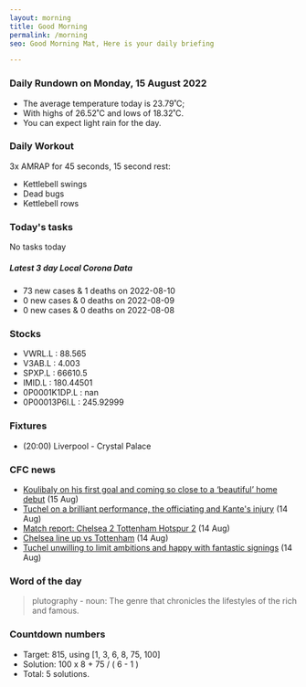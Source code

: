 ```yaml
---
layout: morning
title: Good Morning
permalink: /morning
seo: Good Morning Mat, Here is your daily briefing

---
```


<!-- weather_marker starts -->
### Daily Rundown on Monday, 15 August 2022

- The average temperature today is 23.79˚C;
- With highs of 26.52˚C and lows of 18.32˚C.
- You can expect light rain for the day.

<!-- weather_marker ends -->

### Daily Workout
<!-- workout_marker starts -->
3x AMRAP for 45 seconds, 15 second rest:

- Kettlebell swings
- Dead bugs
- Kettlebell rows

<!-- workout_marker ends -->

### Today's tasks
<!-- task_marker starts -->
No tasks today
<!-- task_marker ends -->

<!-- c19_marker starts -->
##### Latest 3 day Local Corona Data

- 73 new cases & 1 deaths on 2022-08-10
- 0 new cases & 0 deaths on 2022-08-09
- 0 new cases & 0 deaths on 2022-08-08

<!-- c19_marker ends -->

### Stocks

<!-- stocks_marker starts -->

- VWRL.L : 88.565
- V3AB.L : 4.003
- SPXP.L : 66610.5
- IMID.L : 180.44501
- 0P0001K1DP.L : nan
- 0P00013P6I.L : 245.92999

<!-- stocks_marker ends -->

### Fixtures

<!-- sports_marker starts -->

<ul>
<li>(20:00) Liverpool - Crystal Palace</li>
</ul>

<!-- sports_marker ends -->

### CFC news

<!-- cfc_marker starts -->
- [Koulibaly on his first goal and coming so close to a ‘beautiful’ home debut](https://chelseafc.com/en/news/article/koulibaly-on-his-first-goal-and-coming-so-close-to-a-beautiful-home-debut) (15 Aug)
- [Tuchel on a brilliant performance, the officiating and Kante's injury](https://chelseafc.com/en/news/article/tuchel-on-a-brilliant-performance-the-officiating-and-kantes-injury) (14 Aug)
- [Match report: Chelsea 2 Tottenham Hotspur 2](https://chelseafc.com/en/news/article/match-report-chelsea-2-tottenham-hotspur-2) (14 Aug)
- [Chelsea line up vs Tottenham](https://chelseafc.com/en/news/article/chelsea-line-up-vs-tottenham-22-23-home) (14 Aug)
- [Tuchel unwilling to limit ambitions and happy with fantastic signings](https://chelseafc.com/en/news/article/tuchel-unwilling-to-limit-ambitions-and-happy-with-fantastic-signings) (14 Aug)

<!-- cfc_marker ends -->

### Word of the day
<!-- word_marker starts -->

 > plutography - noun: The genre that chronicles the lifestyles of the rich and famous.

<!-- word_marker ends -->

### Countdown numbers
<!-- game_marker starts -->

- Target: 815, using [1, 3, 6, 8, 75, 100]
- Solution: 100 x 8 + 75 / ( 6 - 1 )
- Total: 5 solutions.

<!-- game_marker ends -->